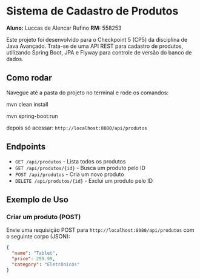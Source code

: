 # Sistema de Cadastro de Produtos

**Aluno:** Luccas de Alencar Rufino
**RM:** 558253

Este projeto foi desenvolvido para o Checkpoint 5 (CP5) da disciplina de Java Avançado. Trata-se de uma API REST para cadastro de produtos, utilizando Spring Boot, JPA e Flyway para controle de versão do banco de dados.

## Como rodar
Navegue até a pasta do projeto no terminal e rode os comandos:

mvn clean install

mvn spring-boot:run

depois só acessar: `http://localhost:8080/api/produtos`

## Endpoints

- `GET /api/produtos` - Lista todos os produtos
- `GET /api/produtos/{id}` - Busca um produto pelo ID
- `POST /api/produtos` - Cria um novo produto
- `DELETE /api/produtos/{id}` - Exclui um produto pelo ID

## Exemplo de Uso

### Criar um produto (POST)

Envie uma requisição POST para `http://localhost:8080/api/produtos` com o seguinte corpo (JSON):

```json
{
  "name": "Tablet",
  "price": 299.99,
  "category": "Eletrônicos"
}

